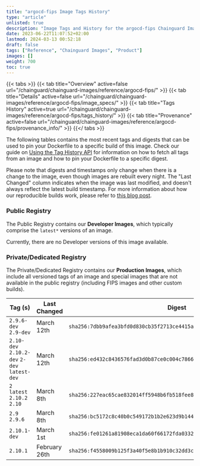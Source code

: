 ```yaml
---
title: "argocd-fips Image Tags History"
type: "article"
unlisted: true
description: "Image Tags and History for the argocd-fips Chainguard Image"
date: 2023-06-22T11:07:52+02:00
lastmod: 2024-03-13 00:52:18
draft: false
tags: ["Reference", "Chainguard Images", "Product"]
images: []
weight: 700
toc: true
---
```


{{< tabs >}}
{{< tab title="Overview" active=false url="/chainguard/chainguard-images/reference/argocd-fips/" >}}
{{< tab title="Details" active=false url="/chainguard/chainguard-images/reference/argocd-fips/image_specs/" >}}
{{< tab title="Tags History" active=true url="/chainguard/chainguard-images/reference/argocd-fips/tags_history/" >}}
{{< tab title="Provenance" active=false url="/chainguard/chainguard-images/reference/argocd-fips/provenance_info/" >}}
{{</ tabs >}}

The following tables contains the most recent tags and digests that can be used to pin your Dockerfile to a specific build of this image. Check our guide on [Using the Tag History API](/chainguard/chainguard-images/using-the-tag-history-api/) for information on how to fetch all tags from an image and how to pin your Dockerfile to a specific digest.

Please note that digests and timestamps only change when there is a change to the image, even though images are rebuilt every night. The "Last Changed" column indicates when the image was last modified, and doesn't always reflect the latest build timestamp. For more information about how our reproducible builds work, please refer to [this blog post](https://www.chainguard.dev/unchained/reproducing-chainguards-reproducible-image-builds).

### Public Registry
The Public Registry contains our **Developer Images**, which typically comprise the `latest*` versions of an image.

Currently, there are no Developer versions of this image available.

### Private/Dedicated Registry
The Private/Dedicated Registry contains our **Production Images**, which include all versioned tags of an image and special images that are not available in the public registry (including FIPS images and other custom builds).

| Tag (s)                                       | Last Changed  | Digest                                                                    |
|-----------------------------------------------|---------------|---------------------------------------------------------------------------|
|  `2.9.6-dev` `2.9-dev`                        | March 12th    | `sha256:7dbb9afea3bfd0d830cb35f2713ce4415aa6b0c20769c80f4cfbe6b915ca0bfb` |
|  `2.10-dev` `2.10.2-dev` `2-dev` `latest-dev` | March 12th    | `sha256:ed432c8436576fad3d0b87ce0c004c7866e4f486e774013ee86dfe50a713de53` |
|  `2` `latest` `2.10.2` `2.10`                 | March 8th     | `sha256:227eac65cae832014ff5948b6fb518fee8dbbee2e97036305555a8aeb1b767a1` |
|  `2.9` `2.9.6`                                | March 8th     | `sha256:bc5172c8c40b0c549172b1b2e623d9b144d981aa85cb8737b4703292965950f5` |
|  `2.10.1-dev`                                 | March 1st     | `sha256:fe01261a81908eca1da60f66172fda0332776ff1c18d481418657f26869f7b63` |
|  `2.10.1`                                     | February 26th | `sha256:f4558009b125f3a40f5e8b1b910c32dd3c8d67dae067c13889a7f9e3855e9c7f` |

